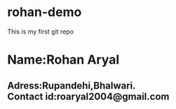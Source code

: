 # rohan-demo
This is my first git repo<br>
<h1>
<b>Name:Rohan Aryal</b></h1>
<p>
  <h2>
    Adress:Rupandehi,Bhalwari.<br>
    Contact id:roaryal2004@gmail.com
  </h2>
</p>
